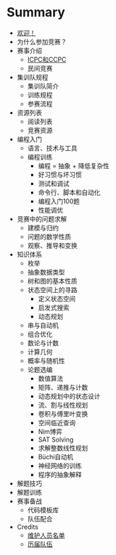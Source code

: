 # Summary

* [欢迎！](README.md)
* 为什么参加竞赛？
* 赛事介绍
    * [ICPC和CCPC](intro/intro.md)
    * 民间竞赛
* 集训队规程
    * 集训队简介
    * 训练规程
    * 参赛流程
* 资源列表
    * 阅读列表
    * 竞赛资源
* 编程入门
    * 语言、技术与工具
    * 编程训练
        * 编程 = 抽象 + 降低复杂性
        * 好习惯与坏习惯
        * 测试和调试
        * 命令行、脚本和自动化
        * 编程入门100题
        * 性能调优
* 竞赛中的问题求解
    * 建模与归约
    * 问题的数学性质
    * 观察、推导和变换
* 知识体系
    * 枚举
    * 抽象数据类型
    * 树和图的基本性质
    * 状态空间上的寻路
        * 定义状态空间
        * 启发式搜索
        * 动态规划
    * 串与自动机
    * 组合优化
    * 数论与计数
    * 计算几何
    * 概率与随机性
    * 论题选编
        * 数值算法
        * 矩阵、递推与计数
        * 动态规划中的状态设计
        * 流、割与线性规划
        * 卷积与傅里叶变换
        * 空间临近查询
        * Nim博弈
        * SAT Solving
        * 求解整数线性规划
        * Büchi自动机
        * 神经网络的训练
        * 程序的抽象解释
* 解题技巧
* 解题训练
* 赛事备战
    * 代码模板库
    * 队伍配合
* Credits
    * [维护人员名单](credits/devteam.md)
    * [历届队伍](credits/hof.md)
